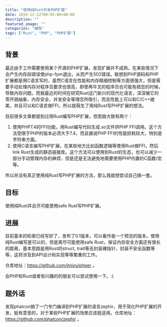 ```yaml
---
title: "使用纯Rust开发PHP扩展"
date: 2019-12-22T00:05:00+08:00
description: ""
featured_image: ""
categories: "编程"
tags: ["Rust", "PHP", "PHP扩展"]
---
```


## 背景

最近由于工作需要使用某个开源的PHP扩展，发现扩展并不成熟，在某些情况下会产生内存段错误使php-fpm退出，从而产生502错误。联想到PHP源码和PHP扩展都是用C语言写的，虽然C语言在性能和内存精细控制等方面很强大，但是需要手动处理内存对程序员要求也很高，即使再牛叉的程序员也可能有疏忽的时候，导致内存问题。而我最近的时间在研究Rust这门新兴的现代化语言，深深被它的零开销抽象、内存安全、并发安全等理念所吸引，而且性能上可以和C/C++媲美，并且可以和C语言做FFI，所以就萌生了用纯Rust写PHP扩展的想法。

目前很多文章都提到过用Rust编写PHP扩展，但思路大致有两个：

1. 使用PHP7.4的FFI功能，用Rust编写代码生成.so文件供PHP FFI调用。这个方法受限于PHP的版本必须大于7.4，而且据说PHP FFI的性能损耗较大，特别是字符串方面。
2. 使用C语言编写PHP扩展，在某些地方比如函数逻辑等使用Rust做FFI，然后link Rust生成的静态链接库。这个方法可以使用到Rust的生态，也可以减少一部分手动管理内存的麻烦，但是还是无法避免地需要使用PHP内置的C函数/宏等。

所以并没有真正使用纯Rust写PHP扩展的方法，那么我就想尝试自己搞一套。

## 目标

使用纯Rust并且尽可能使用safe Rust写PHP扩展。

## 进展

目前基本的轮廓已经写好了，发布了0.1版本，可以看作是一个预览的版本。使用纯Rust编写是可以的，但是离尽可能使用safe Rust，保证内存安全方面还有很长的距离，基本思路是用Rust的struct, trait等去封装裸指针，封装不安全函数等等，这将涉及到API设计和实现等等繁重的工作。

仓库地址：https://github.com/jmjoy/phper 。

会PHP和Rust或者有兴趣的的朋友可以尝试使用一下。:)

## 题外话

发现phalcon搞了一门专门编译到PHP扩展的语言zephir，用于简化PHP扩展的开发，挺有意思的，对于某些PHP扩展的场景应该挺适用。仓库地址：https://github.com/phalcon/zephir 。
